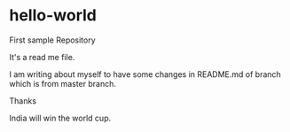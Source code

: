 # hello-world
First sample Repository

It's a read me file.

I am writing about myself to have some changes in README.md of branch which is from master branch.

Thanks


India will win the world cup.

